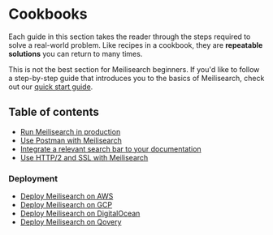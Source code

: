 # Cookbooks

Each guide in this section takes the reader through the steps required to solve a real-world problem. Like recipes in a cookbook, they are **repeatable solutions** you can return to many times.

This is not the best section for Meilisearch beginners. If you'd like to follow a step-by-step guide that introduces you to the basics of Meilisearch, check out our [quick start guide](/learn/getting_started/quick_start.md).

## Table of contents

- [Run Meilisearch in production](/learn/cookbooks/running_production.md)
- [Use Postman with Meilisearch](/learn/cookbooks/postman_collection.md)
- [Integrate a relevant search bar to your documentation](/learn/cookbooks/search_bar_for_docs.md)
- [Use HTTP/2 and SSL with Meilisearch](/learn/cookbooks/http2_ssl.md)

### Deployment

- [Deploy Meilisearch on AWS](/learn/cookbooks/aws.md)
- [Deploy Meilisearch on GCP](/learn/cookbooks/gcp.md)
- [Deploy Meilisearch on DigitalOcean](/learn/cookbooks/digitalocean_droplet.md)
- [Deploy Meilisearch on Qovery](/learn/cookbooks/qovery.md)
